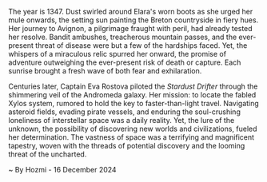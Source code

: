 
The year is 1347.  Dust swirled around Elara's worn boots as she urged her mule onwards, the setting sun painting the Breton countryside in fiery hues.  Her journey to Avignon, a pilgrimage fraught with peril, had already tested her resolve.  Bandit ambushes, treacherous mountain passes, and the ever-present threat of disease were but a few of the hardships faced. Yet, the whispers of a miraculous relic spurred her onward, the promise of adventure outweighing the ever-present risk of death or capture.  Each sunrise brought a fresh wave of both fear and exhilaration.

Centuries later, Captain Eva Rostova piloted the *Stardust Drifter* through the shimmering veil of the Andromeda galaxy.  Her mission: to locate the fabled Xylos system, rumored to hold the key to faster-than-light travel.  Navigating asteroid fields, evading pirate vessels, and enduring the soul-crushing loneliness of interstellar space was a daily reality.  Yet, the lure of the unknown, the possibility of discovering new worlds and civilizations, fueled her determination.  The vastness of space was a terrifying and magnificent tapestry, woven with the threads of potential discovery and the looming threat of the uncharted.

~ By Hozmi - 16 December 2024
